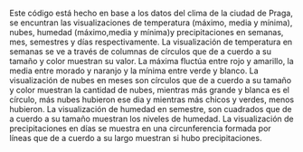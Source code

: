Este código está hecho en base a los datos del clima de la ciudad de Praga, se encuntran las visualizaciones de temperatura (máximo,
 media y mínima), nubes, humedad (máximo,media y mínima)y precipitaciones en semanas, mes, semestres y días respectivamente. 
 La visualización de temperatura en semanas se ve a través de columnas de círculos que de a cuerdo a su tamaño y color muestran su valor. La 
 máxima fluctúa entre rojo y amarillo, la media entre morado y naranjo y la mínima entre verde y blanco. 
 La visualización de nubes en meses son círculos que de a cuerdo a su tamaño y color muestran la cantidad de nubes, mientras más grande y 
 blanca es el círculo, más nubes hubieron ese dia y mientras más chicos y verdes, menos hubieron.
 La visualización de humedad en semestre, son cuadrados que de a cuerdo a su tamaño muestran los niveles de humedad.
 La visualización de precipitaciones en días se muestra en una circunferencia formada por líneas que de a cuerdo a su largo muestran
 si hubo precipitaciones.